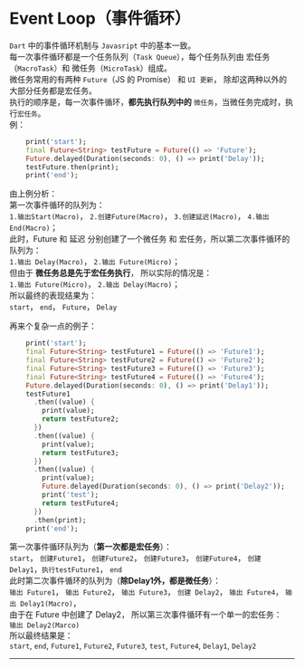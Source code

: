 # Event Loop（事件循环）  
`Dart` 中的事件循环机制与 `Javasript` 中的基本一致。  
每一次事件循环都是一个任务队列（`Task Queue`），每个任务队列由 宏任务（`MacroTask`）和 微任务（`MicroTask`）组成。  
微任务常用的有两种 `Future`（JS 的 Promise） 和 `UI 更新`， 除却这两种以外的大部分任务都是宏任务。  
执行的顺序是，每一次事件循环，**都先执行队列中的** `微任务`，当微任务完成时，执行`宏任务`。  
例：  
```dart
    print('start');
    final Future<String> testFuture = Future(() => 'Future');
    Future.delayed(Duration(seconds: 0), () => print('Delay'));
    testFuture.then(print);
    print('end');
```
由上例分析：  
第一次事件循环的队列为：  
`1.输出Start(Macro)`，  `2.创建Future(Macro)`，  `3.创建延迟(Macro)`，  `4.输出End(Macro)`；  
此时，Future 和 延迟 分别创建了一个微任务 和 宏任务，所以第二次事件循环的队列为：   
`1.输出 Delay(Macro)`， `2.输出 Future(Micro)`；  
但由于 **微任务总是先于宏任务执行**， 所以实际的情况是：  
`1.输出 Future(Micro)`， `2.输出 Delay(Macro)`；  
所以最终的表现结果为：  
`start`， `end`， `Future`， `Delay`  

再来个复杂一点的例子：  
```dart
    print('start');
    final Future<String> testFuture1 = Future(() => 'Future1');
    final Future<String> testFuture2 = Future(() => 'Future2');
    final Future<String> testFuture3 = Future(() => 'Future3');
    final Future<String> testFuture4 = Future(() => 'Future4');
    Future.delayed(Duration(seconds: 0), () => print('Delay1'));
    testFuture1
      .then((value) {
        print(value);
        return testFuture2;
      })
      .then((value) {
        print(value);
        return testFuture3;
      })
      .then((value) {
        print(value);
        Future.delayed(Duration(seconds: 0), () => print('Delay2'));
        print('test');
        return testFuture4;
      })
      .then(print);
    print('end');
```
第一次事件循环队列为（**第一次都是宏任务**）：  
`start`， `创建Future1`， `创建Future2`， `创建Future3`， `创建Future4`， `创建 Delay1`，`执行testFuture1`， `end`  
此时第二次事件循环的队列为（**除Delay1外，都是微任务**）：  
`输出 Future1`， `输出 Future2`， `输出 Future3`， `创建 Delay2`， `输出 Future4`， `输出 Delay1(Macro)`，  
由于在 Future 中创建了 Delay2， 所以第三次事件循环有一个单一的宏任务：  
`输出 Delay2(Marco)`  
所以最终结果是：  
`start`, `end`, `Future1`, `Future2`, `Future3`, `test`, `Future4`, `Delay1`, `Delay2`

---
